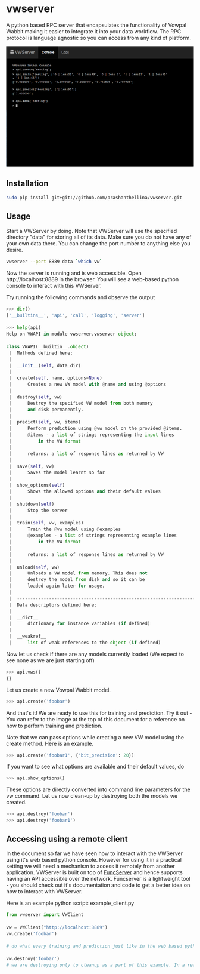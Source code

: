 # vwserver

A python based RPC server that encapsulates the functionality of Vowpal Wabbit making it easier
to integrate it into your data workflow. The RPC protocol is language agnostic so you can
access from any kind of platform.

![Image](./vwserver_screenshot.png?raw=true)

## Installation

``` bash
sudo pip install git+git://github.com/prashanthellina/vwserver.git
```

## Usage

Start a VWServer by doing. Note that VWServer will use the specified directory "data" for storing all of its data. Make sure you do not have any of your own data there. You can change the port number to anything else you desire.

``` bash
vwserver --port 8889 data `which vw`
```

Now the server is running and is web accessible. Open http://localhost:8889 in the browser. You will see a web-based python console to interact with this VWServer.

Try running the following commands and observe the output

``` python
>>> dir()
['__builtins__', 'api', 'call', 'logging', 'server']

>>> help(api)
Help on VWAPI in module vwserver.vwserver object:
 
class VWAPI(__builtin__.object)
 |  Methods defined here:
 |  
 |  __init__(self, data_dir)
 |  
 |  create(self, name, options=None)
 |      Creates a new VW model with @name and using @options
 |  
 |  destroy(self, vw)
 |      Destroy the specified VW model from both memory
 |      and disk permanently.
 |  
 |  predict(self, vw, items)
 |      Perform prediction using @vw model on the provided @items.
 |      @items - a list of strings representing the input lines
 |          in the VW format
 |      
 |      returns: a list of response lines as returned by VW
 |  
 |  save(self, vw)
 |      Saves the model learnt so far
 |  
 |  show_options(self)
 |      Shows the allowed options and their default values
 |  
 |  shutdown(self)
 |      Stop the server
 |  
 |  train(self, vw, examples)
 |      Train the @vw model using @examples
 |      @examples - a list of strings representing example lines
 |          in the VW format
 |      
 |      returns: a list of response lines as returned by VW
 |  
 |  unload(self, vw)
 |      Unloads a VW model from memory. This does not
 |      destroy the model from disk and so it can be
 |      loaded again later for usage.
 |  
 |  ----------------------------------------------------------------------
 |  Data descriptors defined here:
 |  
 |  __dict__
 |      dictionary for instance variables (if defined)
 |  
 |  __weakref__
 |      list of weak references to the object (if defined)
```
 
 Now let us check if there are any models currently loaded (We expect to see none as we are just starting off)
 
``` python
>>> api.vws()
{}
```
 
 Let us create a new Vowpal Wabbit model.
 
``` python
>>> api.create('foobar')
```
 
And that's it! We are ready to use this for training and prediction. Try it out - You can refer to the image at the top of this document for a reference on how to perform training and prediction.

Note that we can pass options while creating a new VW model using the create method. Here is an example.

``` python
>>> api.create('foobar1', {'bit_precision': 20})
```

If you want to see what options are available and their default values, do

``` python
>>> api.show_options()
```

These options are directly converted into command line parameters for the vw command. Let us now clean-up by destroying both the models we created.

``` python
>>> api.destroy('foobar')
>>> api.destroy('foobar1')
```

## Accessing using a remote client

In the document so far we have seen how to interact with the VWServer using it's web based python console. However for using it in a practical setting we will need a mechanism to access it remotely from another application. VWServer is built on top of [FuncServer](http://github.com/prashanthellina/funcserver) and hence supports having an API accessible over the network. Funcserver is a lightweight tool - you should check out it's documentation and code to get a better idea on how to interact with VWServer.

Here is an example python script: example_client.py

``` python
from vwserver import VWClient

vw = VWClient("http://localhost:8889")
vw.create('foobar')

# do what every training and prediction just like in the web based python console

vw.destroy('foobar')
# we are destroying only to cleanup as a part of this example. In a real scenario, you would want to keep the model!
```
